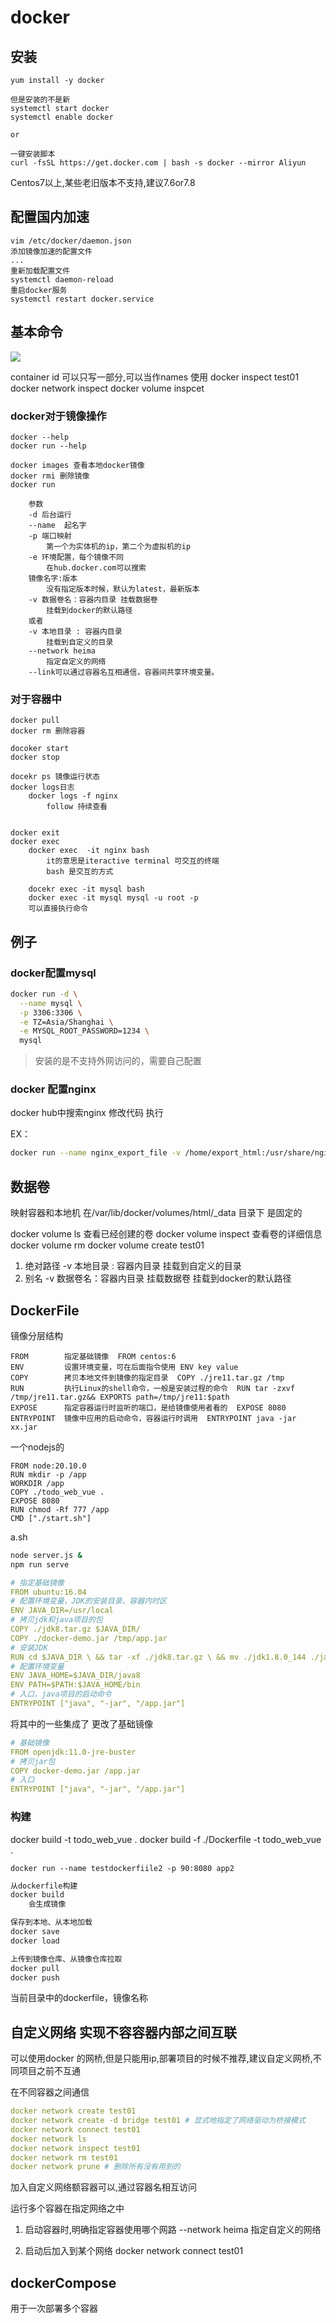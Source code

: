 # docker

## 安装

```
yum install -y docker

但是安装的不是新
systemctl start docker
systemctl enable docker

or

一键安装脚本
curl -fsSL https://get.docker.com | bash -s docker --mirror Aliyun
```


Centos7以上,某些老旧版本不支持,建议7.6or7.8

## 配置国内加速

```
vim /etc/docker/daemon.json
添加镜像加速的配置文件
...
重新加载配置文件
systemctl daemon-reload
重启docker服务
systemctl restart docker.service
```




## 基本命令

![](http://leaweihou.site:1003/photobed/docker01.png)

container id 可以只写一部分,可以当作names 使用
docker inspect test01
docker network inspect 
docker volume inspcet 

### docker对于镜像操作

```
docker --help
docker run --help

docker images 查看本地docker镜像
docker rmi 删除镜像
docker run

    参数
    -d 后台运行
    --name  起名字
    -p 端口映射
        第一个为实体机的ip，第二个为虚拟机的ip
    -e 环境配置，每个镜像不同
        在hub.docker.com可以搜索
    镜像名字:版本
        没有指定版本时候，默认为latest，最新版本
    -v 数据卷名：容器内目录 挂载数据卷
        挂载到docker的默认路径
    或者
    -v 本地目录 : 容器内目录 
        挂载到自定义的目录
    --network heima 
        指定自定义的网络
    --link可以通过容器名互相通信，容器间共享环境变量。
```


### 对于容器中

```
docker pull
docker rm 删除容器

docoker start
docker stop

docekr ps 镜像运行状态
docker logs日志
    docker logs -f nginx
        follow 持续查看


docker exit
docker exec 
    docker exec  -it nginx bash
        it的意思是iteractive terminal 可交互的终端
        bash 是交互的方式

    docekr exec -it mysql bash
    docker exec -it mysql mysql -u root -p
    可以直接执行命令

```


## 例子


###  docker配置mysql


```bash
docker run -d \
  --name mysql \
  -p 3306:3306 \
  -e TZ=Asia/Shanghai \
  -e MYSQL_ROOT_PASSWORD=1234 \
  mysql

```

> 安装的是不支持外网访问的，需要自己配置


### docker 配置nginx

docker hub中搜索nginx
修改代码
执行

EX：
```sh
docker run --name nginx_export_file -v /home/export_html:/usr/share/nginx/html -p 8080:80 -d nginx
```


## 数据卷

映射容器和本地机
在/var/lib/docker/volumes/html/_data 目录下
是固定的

docker volume ls 查看已经创建的卷
docker volume inspect 查看卷的详细信息
docker volume rm
docker volume create test01

1. 绝对路径
    -v 本地目录 : 容器内目录 
        挂载到自定义的目录
2. 别名
    -v 数据卷名：容器内目录 挂载数据卷
        挂载到docker的默认路径




## DockerFile

镜像分层结构

```
FROM	    指定基础镜像	FROM centos:6
ENV	        设置环境变量，可在后面指令使用	ENV key value
COPY	    拷贝本地文件到镜像的指定目录	COPY ./jre11.tar.gz /tmp
RUN	        执行Linux的shell命令，一般是安装过程的命令	RUN tar -zxvf /tmp/jre11.tar.gz&& EXPORTS path=/tmp/jre11:$path
EXPOSE	    指定容器运行时监听的端口，是给镜像使用者看的	EXPOSE 8080
ENTRYPOINT	镜像中应用的启动命令，容器运行时调用	ENTRYPOINT java -jar xx.jar
```

一个nodejs的

```
FROM node:20.10.0
RUN mkdir -p /app
WORKDIR /app
COPY ./todo_web_vue .
EXPOSE 8080
RUN chmod -Rf 777 /app
CMD ["./start.sh"]
```

a.sh

```sh
node server.js &
npm run serve
```

```yml
# 指定基础镜像
FROM ubuntu:16.04
# 配置环境变量，JDK的安装目录、容器内时区
ENV JAVA_DIR=/usr/local
# 拷贝jdk和java项目的包
COPY ./jdk8.tar.gz $JAVA_DIR/
COPY ./docker-demo.jar /tmp/app.jar
# 安装JDK
RUN cd $JAVA_DIR \ && tar -xf ./jdk8.tar.gz \ && mv ./jdk1.8.0_144 ./java8
# 配置环境变量
ENV JAVA_HOME=$JAVA_DIR/java8
ENV PATH=$PATH:$JAVA_HOME/bin
# 入口，java项目的启动命令
ENTRYPOINT ["java", "-jar", "/app.jar"]
```


将其中的一些集成了
更改了基础镜像


```yml
# 基础镜像
FROM openjdk:11.0-jre-buster
# 拷贝jar包
COPY docker-demo.jar /app.jar
# 入口
ENTRYPOINT ["java", "-jar", "/app.jar"]
```

### 构建


docker build -t todo_web_vue .
docker build -f ./Dockerfile -t todo_web_vue .

`docker run --name testdockerfiile2 -p 90:8080 app2`


```sh
从dockerfile构建
docker build 
    会生成镜像

保存到本地、从本地加载
docker save
docker load

上传到镜像仓库、从镜像仓库拉取
docker pull
docker push
```
当前目录中的dockerfile，镜像名称



## 自定义网络 实现不容容器内部之间互联

可以使用docker 的网桥,但是只能用ip,部署项目的时候不推荐,建议自定义网桥,不同项目之前不互通


在不同容器之间通信

```yml
docker network create test01
docker network create -d bridge test01 # 显式地指定了网络驱动为桥接模式
docker network connect test01
docker network ls
docker network inspect test01
docker network rm test01
docker network prune # 删除所有没有用到的
```

加入自定义网络额容器可以,通过容器名相互访问


运行多个容器在指定网络之中
1. 启动容器时,明确指定容器使用哪个网路
--network heima 
指定自定义的网络


2. 启动后加入到某个网络
docker network connect test01

 


## dockerCompose

用于一次部署多个容器



